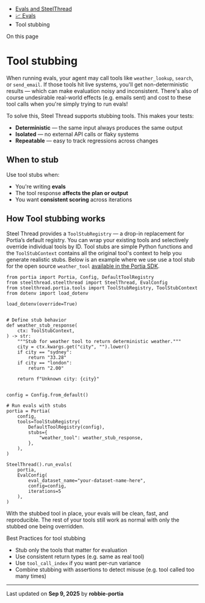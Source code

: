 * [Evals and SteelThread](/evals-steel-thread)
* [📈 Evals](/evals)
* Tool stubbing

On this page

# Tool stubbing

When running evals, your agent may call tools like `weather_lookup`, `search`, or `send_email`. If those tools hit live systems, you'll get non-deterministic results — which can make evaluation noisy and inconsistent. There's also of course undesirable real-world effects (e.g. emails sent) and cost to these tool calls when you're simply trying to run evals!

To solve this, Steel Thread supports stubbing tools. This makes your tests:

* **Deterministic** — the same input always produces the same output
* **Isolated** — no external API calls or flaky systems
* **Repeatable** — easy to track regressions across changes

## When to stub[​](#when-to-stub "Direct link to When to stub")

Use tool stubs when:

* You're writing **evals**
* The tool response **affects the plan or output**
* You want **consistent scoring** across iterations

## How Tool stubbing works[​](#how-tool-stubbing-works "Direct link to How Tool stubbing works")

Steel Thread provides a `ToolStubRegistry` — a drop-in replacement for Portia’s default registry. You can wrap your existing tools and selectively override individual tools by ID. Tool stubs are simple Python functions and the `ToolStubContext` contains all the original tool's context to help you generate realistic stubs. Below is an example where we use use a tool stub for the open source `weather_tool` [available in the Portia SDK](https://docs.portialabs.ai/portia-tools/open-source/weather).

```
from portia import Portia, Config, DefaultToolRegistry  
from steelthread.steelthread import SteelThread, EvalConfig  
from steelthread.portia.tools import ToolStubRegistry, ToolStubContext  
from dotenv import load_dotenv  
  
load_dotenv(override=True)  
  
  
# Define stub behavior  
def weather_stub_response(  
    ctx: ToolStubContext,  
) -> str:  
    """Stub for weather tool to return deterministic weather."""  
    city = ctx.kwargs.get("city", "").lower()  
    if city == "sydney":  
        return "33.28"  
    if city == "london":  
        return "2.00"  
  
    return f"Unknown city: {city}"  
  
  
config = Config.from_default()  
  
# Run evals with stubs   
portia = Portia(  
    config,  
    tools=ToolStubRegistry(  
        DefaultToolRegistry(config),  
        stubs={  
            "weather_tool": weather_stub_response,  
        },  
    ),  
)  
  
SteelThread().run_evals(  
    portia,  
    EvalConfig(  
        eval_dataset_name="your-dataset-name-here",  
        config=config,  
        iterations=5  
    ),  
)
```

With the stubbed tool in place, your evals will be clean, fast, and reproducible. The rest of your tools still work as normal with only the stubbed one being overridden.

Best Practices for tool stubbing

* Stub only the tools that matter for evaluation
* Use consistent return types (e.g. same as real tool)
* Use `tool_call_index` if you want per-run variance
* Combine stubbing with assertions to detect misuse (e.g. tool called too many times)

---

Last updated on **Sep 9, 2025** by **robbie-portia**